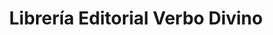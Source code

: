 ---
title: "Librería Editorial Verbo Divino"
url: /cochabamba/libreria-editorial-verbo-divino/
shop: Bücher
---